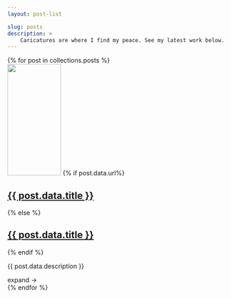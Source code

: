```yaml
---
layout: post-list

slug: posts
description: >
    Caricatures are where I find my peace. See my latest work below.
---
```


<div class="post-previews">
  {% for post in collections.posts %}
  <div class="post-preview" style="--bg-image: url({{post.data.seo_title | seoImage}})">
    <img src="{{post.data.thumb}}" alt='' class='post-preview' loading='lazy' width=120 height=250/>
    {% if post.data.url%}
    <h2><a href="{{post.data.url}}">{{ post.data.title }}</a></h2>
    {% else %}
    <h2><a href="/{{post.data.slug}}/">{{ post.data.title }}</a></h2>
     {% endif %}
    <p class="description">{{ post.data.description }}</p>
    <span aria-hidden="true">expand &rarr;</span>
  </div>
  {% endfor %}
</div>
